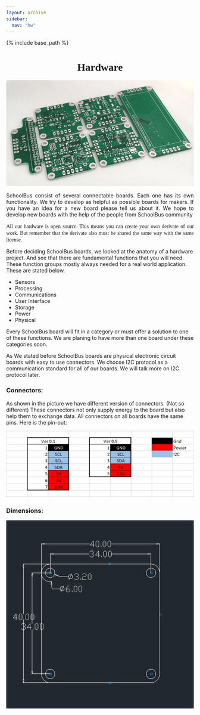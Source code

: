 ```yaml
---
layout: archive
sidebar:
  nav: "hw"
---
```


{% include base_path %}

<center>
<h1><font face ="Acme">Hardware </font></h1>

<img src="/../images/full_board.jpg" alt="SchoolBus hardware" height="284" width="522">

</center>

<p align="justify">SchoolBus consist of several connectable boards. Each one has its own functionality. We try to develop as helpful as possible boards for makers. If you have an idea for a new board please tell us about it.
We hope to develop new boards with the help of the people from SchoolBus community</p>

<font face ="Acme"> <p align="justify">All our hardware is open source. This means you can create your own 
derivate of our work. But remember that the derivate also must be shared the same way with the same license.</p></font>


Before deciding SchoolBus boards, we looked at the anatomy of a hardware project. And see that there are fundamental functions that you will need. These function groups mostly always needed for a real world application. These are stated below.

* Sensors
* Processing
* Communications
* User Interface
* Storage
* Power
* Physical

Every SchoolBus board will fit in a category or must offer a solution to one of these functions. We are planing to have more than one board under these categories soon.

As We stated before SchoolBus boards are physical electronic circuit boards with easy to use connectors. We choose I2C protocol as a communication standard for all of our boards. We will talk more on I2C protocol later. 


### Connectors:

As shown in the picture we have different version of connectors. (Not so different) These connectors not only supply energy to the board but also help them to exchange data. All connectors on all boards have the same pins. Here is the pin-out:


![SchoolBus Pinout](/../images/connector.jpg)




### Dimensions:


![Board Dimentions](/../images/dimentions.jpg)

